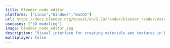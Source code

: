 ```yaml
---
title: Blender node editor
platforms: ["Linux","Windows","macOS"]
url: https://docs.blender.org/manual/en/2.79/render/blender_render/materials/nodes/introduction.html
usecases: ["3D modeling"]
image: blender_node_editor.jpg
description: "Visual interface for creating materials and textures in Blender."
multiplayer: false
---
```

